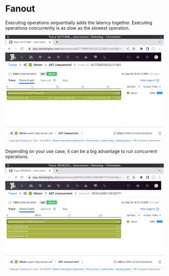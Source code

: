 # Fanout

Executing operations sequentially adds the latency together. Executing operations concurrently is as slow as the slowest operation.

![Sequential Execution](sequential.png)

Depending on your use case, it can be a big advantage to run concurrent operations.

![Concurrent Execution](concurrent.png)
